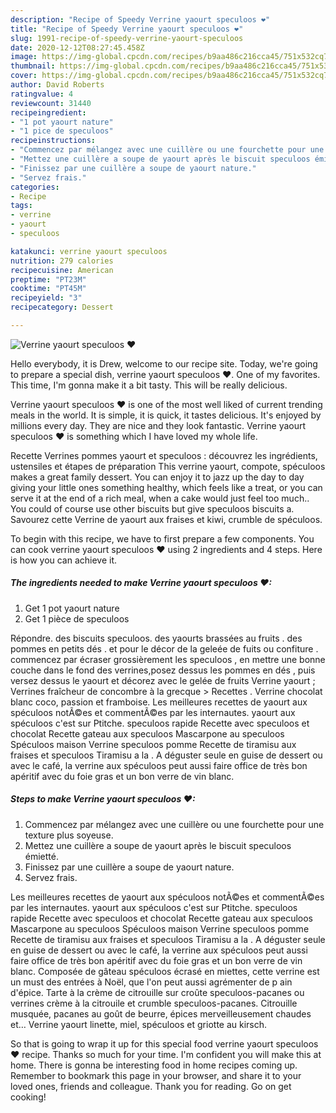 ```yaml
---
description: "Recipe of Speedy Verrine yaourt speculoos ❤"
title: "Recipe of Speedy Verrine yaourt speculoos ❤"
slug: 1991-recipe-of-speedy-verrine-yaourt-speculoos
date: 2020-12-12T08:27:45.458Z
image: https://img-global.cpcdn.com/recipes/b9aa486c216cca45/751x532cq70/verrine-yaourt-speculoos-❤-photo-principale-de-la-recette.jpg
thumbnail: https://img-global.cpcdn.com/recipes/b9aa486c216cca45/751x532cq70/verrine-yaourt-speculoos-❤-photo-principale-de-la-recette.jpg
cover: https://img-global.cpcdn.com/recipes/b9aa486c216cca45/751x532cq70/verrine-yaourt-speculoos-❤-photo-principale-de-la-recette.jpg
author: David Roberts
ratingvalue: 4
reviewcount: 31440
recipeingredient:
- "1 pot yaourt nature"
- "1 pice de speculoos"
recipeinstructions:
- "Commencez par mélangez avec une cuillère ou une fourchette pour une texture plus soyeuse."
- "Mettez une cuillère a soupe de yaourt après le biscuit speculoos émietté."
- "Finissez par une cuillère a soupe de yaourt nature."
- "Servez frais."
categories:
- Recipe
tags:
- verrine
- yaourt
- speculoos

katakunci: verrine yaourt speculoos 
nutrition: 279 calories
recipecuisine: American
preptime: "PT23M"
cooktime: "PT45M"
recipeyield: "3"
recipecategory: Dessert

---
```



![Verrine yaourt speculoos ❤](https://img-global.cpcdn.com/recipes/b9aa486c216cca45/751x532cq70/verrine-yaourt-speculoos-❤-photo-principale-de-la-recette.jpg)

Hello everybody, it is Drew, welcome to our recipe site. Today, we're going to prepare a special dish, verrine yaourt speculoos ❤. One of my favorites. This time, I'm gonna make it a bit tasty. This will be really delicious.

Verrine yaourt speculoos ❤ is one of the most well liked of current trending meals in the world. It is simple, it is quick, it tastes delicious. It's enjoyed by millions every day. They are nice and they look fantastic. Verrine yaourt speculoos ❤ is something which I have loved my whole life.

Recette Verrines pommes yaourt et speculoos : découvrez les ingrédients, ustensiles et étapes de préparation This verrine yaourt, compote, spéculoos makes a great family dessert. You can enjoy it to jazz up the day to day giving your little ones something healthy, which feels like a treat, or you can serve it at the end of a rich meal, when a cake would just feel too much.. You could of course use other biscuits but give speculoos biscuits a. Savourez cette Verrine de yaourt aux fraises et kiwi, crumble de spéculoos.


To begin with this recipe, we have to first prepare a few components. You can cook verrine yaourt speculoos ❤ using 2 ingredients and 4 steps. Here is how you can achieve it.

<!--inarticleads1-->

##### The ingredients needed to make Verrine yaourt speculoos ❤:

1. Get 1 pot yaourt nature
1. Get 1 pièce de speculoos


Répondre. des biscuits speculoos. des yaourts brassées au fruits . des pommes en petits dés . et pour le décor de la geleée de fuits ou confiture . commencez par écraser grossièrement les speculoos , en mettre une bonne couche dans le fond des verrines,posez dessus les pommes en dés , puis versez dessus le yaourt et décorez avec le gelée de fruits Verrine yaourt ; Verrines fraîcheur de concombre à la grecque &gt; Recettes . Verrine chocolat blanc coco, passion et framboise. Les meilleures recettes de yaourt aux spéculoos notÃ©es et commentÃ©es par les internautes. yaourt aux spéculoos c&#39;est sur Ptitche. speculoos rapide Recette avec speculoos et chocolat Recette gateau aux speculoos Mascarpone au speculoos Spéculoos maison Verrine speculoos pomme Recette de tiramisu aux fraises et speculoos Tiramisu a la . A déguster seule en guise de dessert ou avec le café, la verrine aux spéculoos peut aussi faire office de très bon apéritif avec du foie gras et un bon verre de vin blanc. 

<!--inarticleads2-->

##### Steps to make Verrine yaourt speculoos ❤:

1. Commencez par mélangez avec une cuillère ou une fourchette pour une texture plus soyeuse.
1. Mettez une cuillère a soupe de yaourt après le biscuit speculoos émietté.
1. Finissez par une cuillère a soupe de yaourt nature.
1. Servez frais.


Les meilleures recettes de yaourt aux spéculoos notÃ©es et commentÃ©es par les internautes. yaourt aux spéculoos c&#39;est sur Ptitche. speculoos rapide Recette avec speculoos et chocolat Recette gateau aux speculoos Mascarpone au speculoos Spéculoos maison Verrine speculoos pomme Recette de tiramisu aux fraises et speculoos Tiramisu a la . A déguster seule en guise de dessert ou avec le café, la verrine aux spéculoos peut aussi faire office de très bon apéritif avec du foie gras et un bon verre de vin blanc. Composée de gâteau spéculoos écrasé en miettes, cette verrine est un must des entrées à Noël, que l&#39;on peut aussi agrémenter de p ain d&#39;épice. Tarte à la crème de citrouille sur croûte speculoos-pacanes ou verrines crème à la citrouile et crumble speculoos-pacanes. Citrouille musquée, pacanes au goût de beurre, épices merveilleusement chaudes et… Verrine yaourt linette, miel, spéculoos et griotte au kirsch. 

So that is going to wrap it up for this special food verrine yaourt speculoos ❤ recipe. Thanks so much for your time. I'm confident you will make this at home. There is gonna be interesting food in home recipes coming up. Remember to bookmark this page in your browser, and share it to your loved ones, friends and colleague. Thank you for reading. Go on get cooking!
